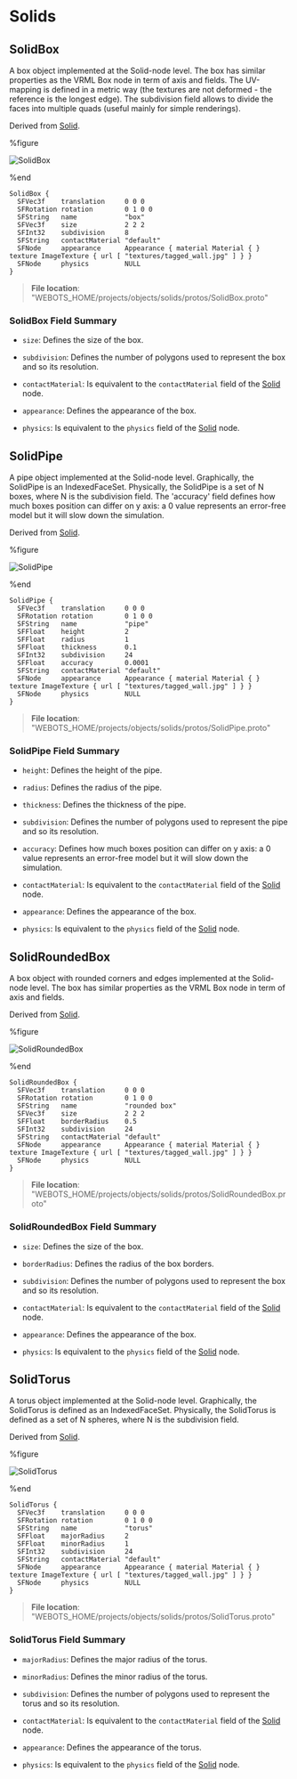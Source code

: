 # Solids

## SolidBox

A box object implemented at the Solid-node level.
The box has similar properties as the VRML Box node in term of axis and fields.
The UV-mapping is defined in a metric way (the textures are not deformed - the reference is the longest edge).
The subdivision field allows to divide the faces into multiple quads (useful mainly for simple renderings).

Derived from [Solid](../reference/solid.md).

%figure

![SolidBox](images/objects/solids/SolidBox/model.png)

%end

```
SolidBox {
  SFVec3f    translation     0 0 0
  SFRotation rotation        0 1 0 0
  SFString   name            "box"
  SFVec3f    size            2 2 2
  SFInt32    subdivision     8
  SFString   contactMaterial "default"
  SFNode     appearance      Appearance { material Material { } texture ImageTexture { url [ "textures/tagged_wall.jpg" ] } }
  SFNode     physics         NULL
}
```

> **File location**: "WEBOTS\_HOME/projects/objects/solids/protos/SolidBox.proto"

### SolidBox Field Summary

- `size`: Defines the size of the box.

- `subdivision`: Defines the number of polygons used to represent the box and so its resolution.

- `contactMaterial`: Is equivalent to the `contactMaterial` field of the [Solid](../reference/solid.md) node.

- `appearance`: Defines the appearance of the box.

- `physics`: Is equivalent to the `physics` field of the [Solid](../reference/solid.md) node.

## SolidPipe

A pipe object implemented at the Solid-node level.
Graphically, the SolidPipe is an IndexedFaceSet.
Physically, the SolidPipe is a set of N boxes, where N is the subdivision field.
The 'accuracy' field defines how much boxes position can differ on y axis: a 0 value represents an error-free model but it will slow down the simulation.

Derived from [Solid](../reference/solid.md).

%figure

![SolidPipe](images/objects/solids/SolidPipe/model.png)

%end

```
SolidPipe {
  SFVec3f    translation     0 0 0
  SFRotation rotation        0 1 0 0
  SFString   name            "pipe"
  SFFloat    height          2
  SFFloat    radius          1
  SFFloat    thickness       0.1
  SFInt32    subdivision     24
  SFFloat    accuracy        0.0001
  SFString   contactMaterial "default"
  SFNode     appearance      Appearance { material Material { } texture ImageTexture { url [ "textures/tagged_wall.jpg" ] } }
  SFNode     physics         NULL
}
```

> **File location**: "WEBOTS\_HOME/projects/objects/solids/protos/SolidPipe.proto"

### SolidPipe Field Summary

- `height`: Defines the height of the pipe.

- `radius`: Defines the radius of the pipe.

- `thickness`: Defines the thickness of the pipe.

- `subdivision`: Defines the number of polygons used to represent the pipe and so its resolution.

- `accuracy`: Defines how much boxes position can differ on y axis: a 0 value represents an error-free model but it will slow down the simulation.

- `contactMaterial`: Is equivalent to the `contactMaterial` field of the [Solid](../reference/solid.md) node.

- `appearance`: Defines the appearance of the box.

- `physics`: Is equivalent to the `physics` field of the [Solid](../reference/solid.md) node.

## SolidRoundedBox

A box object with rounded corners and edges implemented at the Solid-node level.
The box has similar properties as the VRML Box node in term of axis and fields.

Derived from [Solid](../reference/solid.md).

%figure

![SolidRoundedBox](images/objects/solids/SolidRoundedBox/model.png)

%end

```
SolidRoundedBox {
  SFVec3f    translation     0 0 0
  SFRotation rotation        0 1 0 0
  SFString   name            "rounded box"
  SFVec3f    size            2 2 2
  SFFloat    borderRadius    0.5
  SFInt32    subdivision     24
  SFString   contactMaterial "default"
  SFNode     appearance      Appearance { material Material { } texture ImageTexture { url [ "textures/tagged_wall.jpg" ] } }
  SFNode     physics         NULL
}
```

> **File location**: "WEBOTS\_HOME/projects/objects/solids/protos/SolidRoundedBox.proto"

### SolidRoundedBox Field Summary

- `size`: Defines the size of the box.

- `borderRadius`: Defines the radius of the box borders.

- `subdivision`: Defines the number of polygons used to represent the box and so its resolution.

- `contactMaterial`: Is equivalent to the `contactMaterial` field of the [Solid](../reference/solid.md) node.

- `appearance`: Defines the appearance of the box.

- `physics`: Is equivalent to the `physics` field of the [Solid](../reference/solid.md) node.

## SolidTorus

A torus object implemented at the Solid-node level.
Graphically, the SolidTorus is defined as an IndexedFaceSet.
Physically, the SolidTorus is defined as a set of N spheres, where N is the subdivision field.

Derived from [Solid](../reference/solid.md).

%figure

![SolidTorus](images/objects/solids/SolidTorus/model.png)

%end

```
SolidTorus {
  SFVec3f    translation     0 0 0
  SFRotation rotation        0 1 0 0
  SFString   name            "torus"
  SFFloat    majorRadius     2
  SFFloat    minorRadius     1
  SFInt32    subdivision     24
  SFString   contactMaterial "default"
  SFNode     appearance      Appearance { material Material { } texture ImageTexture { url [ "textures/tagged_wall.jpg" ] } }
  SFNode     physics         NULL
}
```

> **File location**: "WEBOTS\_HOME/projects/objects/solids/protos/SolidTorus.proto"

### SolidTorus Field Summary

- `majorRadius`: Defines the major radius of the torus.

- `minorRadius`: Defines the minor radius of the torus.

- `subdivision`: Defines the number of polygons used to represent the torus and so its resolution.

- `contactMaterial`: Is equivalent to the `contactMaterial` field of the [Solid](../reference/solid.md) node.

- `appearance`: Defines the appearance of the torus.

- `physics`: Is equivalent to the `physics` field of the [Solid](../reference/solid.md) node.

